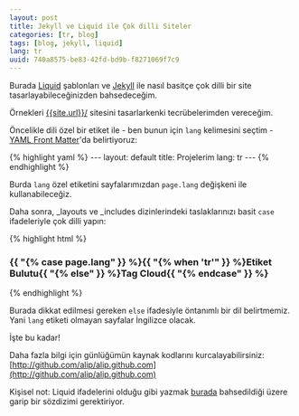 ```yaml
---
layout: post
title: Jekyll ve Liquid ile Çok dilli Siteler
categories: [tr, blog]
tags: [blog, jekyll, liquid]
lang: tr
uuid: 740a8575-be83-42fd-bd9b-f8271069f7c9
---
```


Burada [Liquid](http://www.liquidmarkup.org/) şablonları ve
[Jekyll](http://jekyllrb.com/) ile nasıl basitçe çok dilli bir site
tasarlayabileceğinizden bahsedeceğim.

Örnekleri [{{site.url}}/]({{site.url}}/) sitesini
tasarlarkenki tecrübelerimden vereceğim.

Öncelikle dili özel bir etiket ile - ben bunun için `lang` kelimesini seçtim -
[YAML Front Matter](http://github.com/mojombo/jekyll/wiki/YAML-Front-Matter)'da
belirtiyoruz:

{% highlight yaml %}
    ---
    layout: default
    title: Projelerim
    lang: tr
    ---
{% endhighlight %}

Burda `lang` özel etiketini sayfalarımızdan `page.lang` değişkeni ile
kullanabileceğiz.

Daha sonra, \_layouts ve \_includes dizinlerindeki taslaklarınızı basit
`case` ifadeleriyle çok dilli yapın:

{% highlight html %}
    <h3>{{ "{% case page.lang" }} %}{{ "{% when 'tr'" }} %}Etiket Bulutu{{ "{% else" }} %}Tag Cloud{{ "{% endcase" }} %}</h3>
{% endhighlight %}

Burada dikkat edilmesi gereken `else` ifadesiyle öntanımlı bir dil
belirtmemiz. Yani `lang` etiketi olmayan sayfalar İngilizce olacak.

İşte bu kadar!

Daha fazla bilgi için günlüğümün kaynak kodlarını kurcalayabilirsiniz:
[http://github.com/alip/alip.github.com](http://github.com/alip/alip.github.com)

Kişisel not: Liquid ifadelerini olduğu gibi yazmak
[burada](http://tesoriere.com/2010/08/25/liquid-code-in-a-liquid-template-with-jekyll/)
bahsedildiği üzere garip bir sözdizimi gerektiriyor.

<!-- vim: set tw=80 ft=markdown sw=4 sts=4 et : -->
